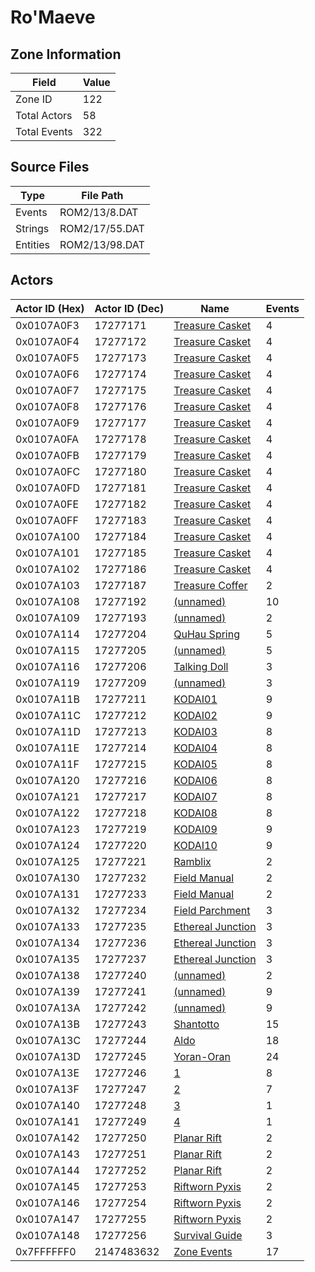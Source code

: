 # Ro'Maeve

## Zone Information

| Field        |   Value |
|--------------|---------|
| Zone ID      |     122 |
| Total Actors |      58 |
| Total Events |     322 |

## Source Files

| Type     | File Path      |
|----------|----------------|
| Events   | ROM2/13/8.DAT  |
| Strings  | ROM2/17/55.DAT |
| Entities | ROM2/13/98.DAT |

## Actors

| Actor ID (Hex)   |   Actor ID (Dec) | Name                                                       |   Events |
|------------------|------------------|------------------------------------------------------------|----------|
| 0x0107A0F3       |         17277171 | [Treasure Casket](./17277171%20-%20Treasure%20Casket/)     |        4 |
| 0x0107A0F4       |         17277172 | [Treasure Casket](./17277172%20-%20Treasure%20Casket/)     |        4 |
| 0x0107A0F5       |         17277173 | [Treasure Casket](./17277173%20-%20Treasure%20Casket/)     |        4 |
| 0x0107A0F6       |         17277174 | [Treasure Casket](./17277174%20-%20Treasure%20Casket/)     |        4 |
| 0x0107A0F7       |         17277175 | [Treasure Casket](./17277175%20-%20Treasure%20Casket/)     |        4 |
| 0x0107A0F8       |         17277176 | [Treasure Casket](./17277176%20-%20Treasure%20Casket/)     |        4 |
| 0x0107A0F9       |         17277177 | [Treasure Casket](./17277177%20-%20Treasure%20Casket/)     |        4 |
| 0x0107A0FA       |         17277178 | [Treasure Casket](./17277178%20-%20Treasure%20Casket/)     |        4 |
| 0x0107A0FB       |         17277179 | [Treasure Casket](./17277179%20-%20Treasure%20Casket/)     |        4 |
| 0x0107A0FC       |         17277180 | [Treasure Casket](./17277180%20-%20Treasure%20Casket/)     |        4 |
| 0x0107A0FD       |         17277181 | [Treasure Casket](./17277181%20-%20Treasure%20Casket/)     |        4 |
| 0x0107A0FE       |         17277182 | [Treasure Casket](./17277182%20-%20Treasure%20Casket/)     |        4 |
| 0x0107A0FF       |         17277183 | [Treasure Casket](./17277183%20-%20Treasure%20Casket/)     |        4 |
| 0x0107A100       |         17277184 | [Treasure Casket](./17277184%20-%20Treasure%20Casket/)     |        4 |
| 0x0107A101       |         17277185 | [Treasure Casket](./17277185%20-%20Treasure%20Casket/)     |        4 |
| 0x0107A102       |         17277186 | [Treasure Casket](./17277186%20-%20Treasure%20Casket/)     |        4 |
| 0x0107A103       |         17277187 | [Treasure Coffer](./17277187%20-%20Treasure%20Coffer/)     |        2 |
| 0x0107A108       |         17277192 | [(unnamed)](./17277192/)                                   |       10 |
| 0x0107A109       |         17277193 | [(unnamed)](./17277193/)                                   |        2 |
| 0x0107A114       |         17277204 | [QuHau Spring](./17277204%20-%20QuHau%20Spring/)           |        5 |
| 0x0107A115       |         17277205 | [(unnamed)](./17277205/)                                   |        5 |
| 0x0107A116       |         17277206 | [Talking Doll](./17277206%20-%20Talking%20Doll/)           |        3 |
| 0x0107A119       |         17277209 | [(unnamed)](./17277209/)                                   |        3 |
| 0x0107A11B       |         17277211 | [KODAI01](./17277211%20-%20KODAI01/)                       |        9 |
| 0x0107A11C       |         17277212 | [KODAI02](./17277212%20-%20KODAI02/)                       |        9 |
| 0x0107A11D       |         17277213 | [KODAI03](./17277213%20-%20KODAI03/)                       |        8 |
| 0x0107A11E       |         17277214 | [KODAI04](./17277214%20-%20KODAI04/)                       |        8 |
| 0x0107A11F       |         17277215 | [KODAI05](./17277215%20-%20KODAI05/)                       |        8 |
| 0x0107A120       |         17277216 | [KODAI06](./17277216%20-%20KODAI06/)                       |        8 |
| 0x0107A121       |         17277217 | [KODAI07](./17277217%20-%20KODAI07/)                       |        8 |
| 0x0107A122       |         17277218 | [KODAI08](./17277218%20-%20KODAI08/)                       |        8 |
| 0x0107A123       |         17277219 | [KODAI09](./17277219%20-%20KODAI09/)                       |        9 |
| 0x0107A124       |         17277220 | [KODAI10](./17277220%20-%20KODAI10/)                       |        9 |
| 0x0107A125       |         17277221 | [Ramblix](./17277221%20-%20Ramblix/)                       |        2 |
| 0x0107A130       |         17277232 | [Field Manual](./17277232%20-%20Field%20Manual/)           |        2 |
| 0x0107A131       |         17277233 | [Field Manual](./17277233%20-%20Field%20Manual/)           |        2 |
| 0x0107A132       |         17277234 | [Field Parchment](./17277234%20-%20Field%20Parchment/)     |        3 |
| 0x0107A133       |         17277235 | [Ethereal Junction](./17277235%20-%20Ethereal%20Junction/) |        3 |
| 0x0107A134       |         17277236 | [Ethereal Junction](./17277236%20-%20Ethereal%20Junction/) |        3 |
| 0x0107A135       |         17277237 | [Ethereal Junction](./17277237%20-%20Ethereal%20Junction/) |        3 |
| 0x0107A138       |         17277240 | [(unnamed)](./17277240/)                                   |        2 |
| 0x0107A139       |         17277241 | [(unnamed)](./17277241/)                                   |        9 |
| 0x0107A13A       |         17277242 | [(unnamed)](./17277242/)                                   |        9 |
| 0x0107A13B       |         17277243 | [Shantotto](./17277243%20-%20Shantotto/)                   |       15 |
| 0x0107A13C       |         17277244 | [Aldo](./17277244%20-%20Aldo/)                             |       18 |
| 0x0107A13D       |         17277245 | [Yoran-Oran](./17277245%20-%20Yoran-Oran/)                 |       24 |
| 0x0107A13E       |         17277246 | [1](./17277246%20-%201/)                                   |        8 |
| 0x0107A13F       |         17277247 | [2](./17277247%20-%202/)                                   |        7 |
| 0x0107A140       |         17277248 | [3](./17277248%20-%203/)                                   |        1 |
| 0x0107A141       |         17277249 | [4](./17277249%20-%204/)                                   |        1 |
| 0x0107A142       |         17277250 | [Planar Rift](./17277250%20-%20Planar%20Rift/)             |        2 |
| 0x0107A143       |         17277251 | [Planar Rift](./17277251%20-%20Planar%20Rift/)             |        2 |
| 0x0107A144       |         17277252 | [Planar Rift](./17277252%20-%20Planar%20Rift/)             |        2 |
| 0x0107A145       |         17277253 | [Riftworn Pyxis](./17277253%20-%20Riftworn%20Pyxis/)       |        2 |
| 0x0107A146       |         17277254 | [Riftworn Pyxis](./17277254%20-%20Riftworn%20Pyxis/)       |        2 |
| 0x0107A147       |         17277255 | [Riftworn Pyxis](./17277255%20-%20Riftworn%20Pyxis/)       |        2 |
| 0x0107A148       |         17277256 | [Survival Guide](./17277256%20-%20Survival%20Guide/)       |        3 |
| 0x7FFFFFF0       |       2147483632 | [Zone Events](./Zone%20Events/)                            |       17 |